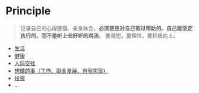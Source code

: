 # Principle

> 记录自己的心得感悟、亲身体会，**必须要是对自己有过帮助的、自己能坚定执行的，而不是听上去好听的鸡汤**。
> 要简短，要理性，要积极向上。

- [生活](https://github.com/XiangloongChen/Principle/issues/1)
- [健康](https://github.com/XiangloongChen/Principle/issues/2)
- [人际交往](https://github.com/XiangloongChen/Principle/issues/3)
- [想做的事（工作、职业发展、自我实现）](https://github.com/XiangloongChen/Principle/issues/4)
- [投资](https://github.com/XiangloongChen/Principle/issues/5)
- ...
